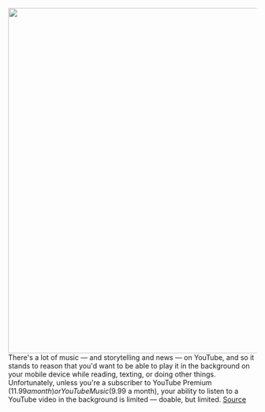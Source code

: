 <img src='https://cdn.vox-cdn.com/thumbor/nfdq0Dq_iGZBJYlKGaFMkzlwhGE=/0x0:2040x1360/1200x800/filters:focal(857x517:1183x843)/cdn.vox-cdn.com/uploads/chorus_image/image/66625540/acastro_200123_3880_Youtube_NDA_0001.0.0.jpg' width='700px' /><br/>
There's a lot of music — and storytelling and news — on YouTube, and so it stands to reason that you'd want to be able to play it in the background on your mobile device while reading, texting, or doing other things. Unfortunately, unless you're a subscriber to YouTube Premium ($11.99 a month) or YouTube Music ($9.99 a month), your ability to listen to a YouTube video in the background is limited — doable, but limited.
<a href='https://www.theverge.com/2020/4/8/21210101/youtube-android-phones-ios-iphones-how-to-pip'> Source <a/>